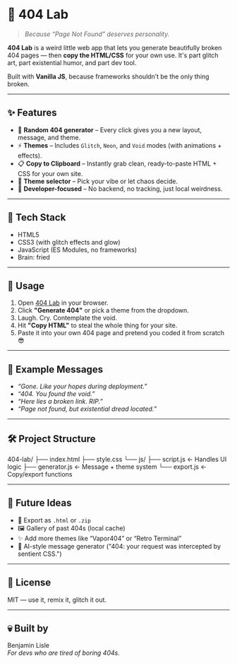 # 🧪 404 Lab

> *Because “Page Not Found” deserves personality.*

**404 Lab** is a weird little web app that lets you generate beautifully broken 404 pages — then **copy the HTML/CSS** for your own use. It's part glitch art, part existential humor, and part dev tool.

Built with **Vanilla JS**, because frameworks shouldn’t be the only thing broken.

---

## ✨ Features

- 🎲 **Random 404 generator** – Every click gives you a new layout, message, and theme.
- ⚡ **Themes** – Includes `Glitch`, `Neon`, and `Void` modes (with animations + effects).
- 📋 **Copy to Clipboard** – Instantly grab clean, ready-to-paste HTML + CSS for your own site.
- 🎨 **Theme selector** – Pick your vibe or let chaos decide.
- 🧠 **Developer-focused** – No backend, no tracking, just local weirdness.

---

## 🔧 Tech Stack

- HTML5
- CSS3 (with glitch effects and glow)
- JavaScript (ES Modules, no frameworks)
- Brain: fried

---

## 🚀 Usage

1. Open [404 Lab](#) in your browser.
2. Click **"Generate 404"** or pick a theme from the dropdown.
3. Laugh. Cry. Contemplate the void.
4. Hit **"Copy HTML"** to steal the whole thing for your site.
5. Paste it into your own 404 page and pretend you coded it from scratch 😎

---

## 🧙 Example Messages

- *“Gone. Like your hopes during deployment.”*
- *“404. You found the void.”*
- *“Here lies a broken link. RIP.”*
- *“Page not found, but existential dread located.”*

---

## 🛠️ Project Structure

404-lab/ ├── index.html ├── style.css └── js/ ├── script.js ← Handles UI logic ├── generator.js ← Message + theme system └── export.js ← Copy/export functions


---

## 🧪 Future Ideas

- 💾 Export as `.html` or `.zip`
- 🖼️ Gallery of past 404s (local cache)
- ✨ Add more themes like “Vapor404” or “Retro Terminal”
- 🤖 AI-style message generator ("404: your request was intercepted by sentient CSS.")

---

## 📄 License

MIT — use it, remix it, glitch it out.

---

## 💀 Built by

Benjamin Lisle  
*For devs who are tired of boring 404s.*
